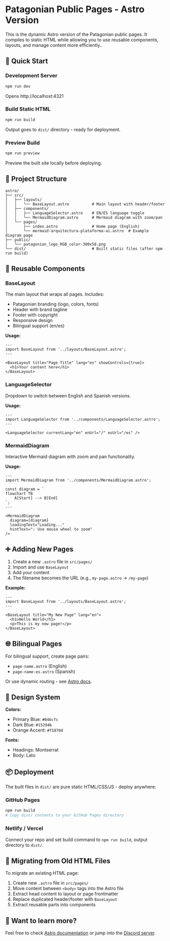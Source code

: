 # Patagonian Public Pages - Astro Version

This is the dynamic Astro version of the Patagonian public pages. It compiles to static HTML while allowing you to use reusable components, layouts, and manage content more efficiently..

## 🚀 Quick Start

### Development Server

```bash
npm run dev
```

Opens http://localhost:4321

### Build Static HTML

```bash
npm run build
```

Output goes to `dist/` directory - ready for deployment.

### Preview Build

```bash
npm run preview
```

Preview the built site locally before deploying.

## 📁 Project Structure

```
astro/
├── src/
│   ├── layouts/
│   │   └── BaseLayout.astro          # Main layout with header/footer
│   ├── components/
│   │   ├── LanguageSelector.astro    # EN/ES language toggle
│   │   └── MermaidDiagram.astro      # Mermaid diagram with zoom/pan
│   └── pages/
│       ├── index.astro               # Home page (English)
│       └── mermaid-arquitectura-plataforma-ai.astro  # Example diagram page
├── public/
│   └── patagonian_logo_RGB_color-300x58.png
└── dist/                             # Built static files (after npm run build)
```

## 🎨 Reusable Components

### BaseLayout

The main layout that wraps all pages. Includes:

- Patagonian branding (logo, colors, fonts)
- Header with brand tagline
- Footer with copyright
- Responsive design
- Bilingual support (en/es)

**Usage:**

```astro
---
import BaseLayout from '../layouts/BaseLayout.astro';
---

<BaseLayout title="Page Title" lang="es" showControls={true}>
  <h1>Your content here</h1>
</BaseLayout>
```

### LanguageSelector

Dropdown to switch between English and Spanish versions.

**Usage:**

```astro
---
import LanguageSelector from '../components/LanguageSelector.astro';
---

<LanguageSelector currentLang="en" enUrl="/" esUrl="/es" />
```

### MermaidDiagram

Interactive Mermaid diagram with zoom and pan functionality.

**Usage:**

```astro
---
import MermaidDiagram from '../components/MermaidDiagram.astro';

const diagram = `
flowchart TB
    A[Start] --> B[End]
`;
---

<MermaidDiagram
  diagram={diagram}
  loadingText="Loading..."
  hintText="💡 Use mouse wheel to zoom"
/>
```

## ➕ Adding New Pages

1. Create a new `.astro` file in `src/pages/`
2. Import and use `BaseLayout`
3. Add your content
4. The filename becomes the URL (e.g., `my-page.astro` → `/my-page`)

**Example:**

```astro
---
import BaseLayout from '../layouts/BaseLayout.astro';
---

<BaseLayout title="My New Page" lang="en">
  <h1>Hello World</h1>
  <p>This is my new page!</p>
</BaseLayout>
```

## 🌐 Bilingual Pages

For bilingual support, create page pairs:

- `page-name.astro` (English)
- `page-name-es.astro` (Spanish)

Or use dynamic routing - see [Astro docs](https://docs.astro.build/en/guides/routing/).

## 🎨 Design System

**Colors:**

- Primary Blue: `#046cfc`
- Dark Blue: `#15294b`
- Orange Accent: `#f1870d`

**Fonts:**

- Headings: Montserrat
- Body: Lato

## 📦 Deployment

The built files in `dist/` are pure static HTML/CSS/JS - deploy anywhere:

### GitHub Pages

```bash
npm run build
# Copy dist/ contents to your GitHub Pages directory
```

### Netlify / Vercel

Connect your repo and set build command to `npm run build`, output directory to `dist/`.

## 🔄 Migrating from Old HTML Files

To migrate an existing HTML page:

1. Create new `.astro` file in `src/pages/`
2. Move content between `<body>` tags into the Astro file
3. Extract head content to layout or page frontmatter
4. Replace duplicated header/footer with `BaseLayout`
5. Extract reusable parts into components

## 👀 Want to learn more?

Feel free to check [Astro documentation](https://docs.astro.build) or jump into the [Discord server](https://astro.build/chat).
